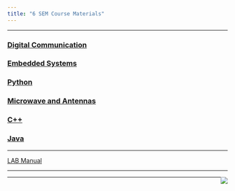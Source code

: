 ```yaml
---
title: "6 SEM Course Materials"
---
```





<hr>

<h3>  
    <a  target="_blank" href="https://drive.google.com/drive/folders/14H49PkrGjQIyxVTQIrA46ZWJtOvimgiG?usp=sharing"> 
       Digital Communication
    </a>

</h3>

<h3>  
    <a  target="_blank" href="https://drive.google.com/drive/folders/1g7FjYJe6hQUrr6sPijOJtmSA5hD6sLHU?usp=sharing"> 
        Embedded Systems
    </a>

</h3>
<h3>  
    <a  target="_blank" href="https://drive.google.com/drive/folders/1kmUfFpkXDFVkFzuFL1aSjN4uCAoUUC3a?usp=sharing"> 
       Python
    </a>

</h3>
<h3>  
    <a  target="_blank" href="https://drive.google.com/drive/folders/1Nsy6AFKAI6ZSKSI2Nh5VXGNdl-F0X18N?usp=sharing"> 
       Microwave and Antennas
    </a>

</h3>
<h3>  
    <a  target="_blank" href="https://drive.google.com/drive/folders/1CpHA_9GOz-jv_S3VWB0Mwg10v_6zGV9G?usp=sharing"> 
        C++
    </a>

</h3>
<h3>  
    <a  target="_blank" href="https://drive.google.com/drive/folders/10wB2ulsbIgLldWkTe5o6bvyT7Oru-7ji?usp=sharing"> 
        Java
    </a>

</h3>
<!--
<h3>  
    <a  target="_blank" href="https://drive.google.com/file/d/1TV1ykRjSRUtsD2wPsvQLqshTW1gsUJPF/view?usp=sharing">VLSI Design 
       
   </a>

</h3>

<h3>  
    <a  target="_blank" href="https://drive.google.com/drive/folders/1XAK_7cJUgbuMW0CuzosoUoxN48X8zOQn?usp=sharing">Computer Communication Networks 
       
   </a>

</h3>
<h3>  
    <a  target="_blank" href="https://drive.google.com/drive/folders/1LDaAIzKYYhN70gLgNnfqpy0_CraFpvv2?usp=sharing">ANN
       
   </a>

</h3>
<h3>  
    <a  target="_blank" href="https://drive.google.com/drive/folders/1O5wyGD3BWV9dEHD8Ag2oaBWzuUaMSg9w?usp=sharing">MEC
       
   </a>

</h3>
<h3>  
    <a  target="_blank" href="https://drive.google.com/drive/folders/1C8Cf8PYXokBA3iV-DMc5E24zn4ygybX5?usp=sharing">DSS
       
   </a>

</h3>
<h3>  
    <a  target="_blank" href="https://drive.google.com/open?id=1_WlZ9dT0x66zH5e3zLQcDlq-U6yDKGS1">Electives
       
   </a>

</h3>
<h3>  
    <a  target="_blank" href="https://drive.google.com/drive/folders/145CNb5y8PtFHRqy69mVI-6xMSZ3bh2tP">PYTHON
       
   </a>

</h3>
--->





<hr>
<a  target="_blank" href="https://drive.google.com/drive/folders/1QyUvr-zGQ9foln-BiD3JedcFOAk7lcbM?usp=sharing">LAB Manual</a>

<!-- 
<a  target="_blank" href="https://drive.google.com/open?id=1AflnswGKslCbEa2O-fiemNl6ojefv6gp">EMBEDDED CONTROLLER LAB </a>

<a  target="_blank" href="https://drive.google.com/drive/folders/1aRn3wM3rrGoboksqdMDekN45Nh9Ca4ao?usp=sharing ">Embedded Controller Lab Video recordings(17ECL67) </a>

 

<a  target="_blank" href="https://drive.google.com/drive/folders/1p_4uNrGteobkssf0KCHhmG3WgfZPL43D?usp=sharing ">Computer Networks Lab Video recordings(17ECL68) </a>
  
--->
<hr>


<a href="#" style="float: right;">
  <img src="https://ecernsit.github.io/assets/top.png"   style="float: right;"  style="width:42px;height:42px;border:0;">
</a>



<hr>
